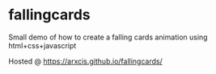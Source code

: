 # fallingcards
Small demo of how to create a falling cards animation using html+css+javascript

Hosted @ https://arxcis.github.io/fallingcards/
